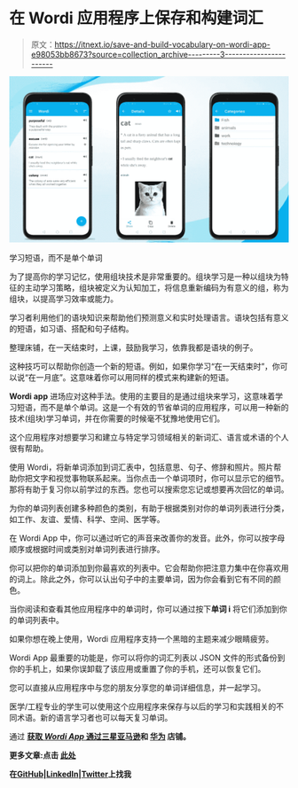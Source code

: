 # 在 Wordi 应用程序上保存和构建词汇

> 原文：<https://itnext.io/save-and-build-vocabulary-on-wordi-app-e98053bb8673?source=collection_archive---------3----------------------->

![](img/fbc8fc1dfd648d388f36b426af028d0d.png)

学习短语，而不是单个单词

为了提高你的学习记忆，使用组块技术是非常重要的。组块学习是一种以组块为特征的主动学习策略，组块被定义为认知加工，将信息重新编码为有意义的组，称为组块，以提高学习效率或能力。

学习者利用他们的语块知识来帮助他们预测意义和实时处理语言。语块包括有意义的短语，如习语、搭配和句子结构。

整理床铺，在一天结束时，上课，鼓励我学习，依靠我都是语块的例子。

这种技巧可以帮助你创造一个新的短语。例如，如果你学习“在一天结束时”，你可以说“在一月底”。这意味着你可以用同样的模式来构建新的短语。

**Wordi app** 进场应对这种手法。使用的主要目的是通过组块来学习，这意味着学习短语，而不是单个单词。这是一个有效的节省单词的应用程序，可以用一种新的技术(组块)学习单词，并在你需要的时候毫不犹豫地使用它们。

这个应用程序对想要学习和建立与特定学习领域相关的新词汇、语言或术语的个人很有帮助。

使用 Wordi，将新单词添加到词汇表中，包括意思、句子、修辞和照片。照片帮助你把文字和视觉事物联系起来。当你点击一个单词项时，你可以显示它的细节。那将有助于复习你以前学过的东西。您也可以搜索您忘记或想要再次回忆的单词。

为你的单词列表创建多种颜色的类别，有助于根据类别对你的单词列表进行分类，如工作、友谊、爱情、科学、空间、医学等。

在 Wordi App 中，你可以通过听它的声音来改善你的发音。此外，你可以按字母顺序或根据时间或类别对单词列表进行排序。

你可以把你的单词添加到你最喜欢的列表中。它会帮助你把注意力集中在你喜欢用的词上。除此之外，你可以认出句子中的主要单词，因为你会看到它有不同的颜色。

当你阅读和查看其他应用程序中的单词时，你可以通过按下**单词 i** 将它们添加到你的单词列表中。

如果你想在晚上使用，Wordi 应用程序支持一个黑暗的主题来减少眼睛疲劳。

Wordi App 最重要的功能是，你可以将你的词汇列表以 JSON 文件的形式备份到你的手机上，如果你误卸载了该应用或重置了你的手机，还可以恢复它们。

您可以直接从应用程序中与您的朋友分享您的单词详细信息，并一起学习。

医学/工程专业的学生可以使用这个应用程序来保存与以后的学习和实践相关的不同术语。新的语言学习者也可以每天复习单词。

通过 [**获取 *Wordi App* 通过**](https://play.google.com/store/apps/details?id=com.marwaeltayeb.wordi)**[**三星**](https://galaxy.store/vtqczpxze)[**亚马逊**](https://www.amazon.com/gp/product/B09R4319TB)和 [**华为**](https://appgallery.huawei.com/#/app/C105424127) 店铺。**

**更多文章:点击 [**此处**](https://marwa-eltayeb.medium.com/)**

****在**[GitHub](https://github.com/Marwa-Eltayeb)|[LinkedIn](https://www.linkedin.com/in/marwa-eltayeb/)|[Twitter](https://twitter.com/Marwa_Eltayeb1)上找我**